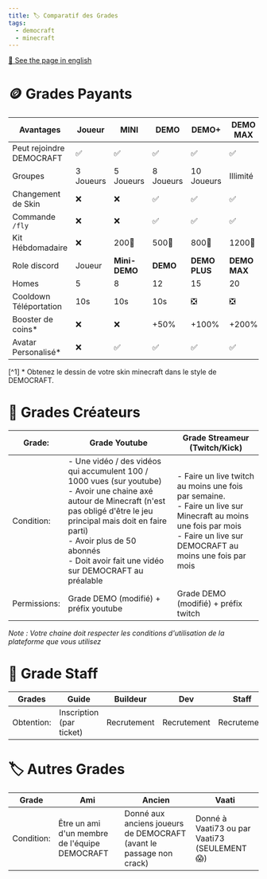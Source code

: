 ```yaml
---
title: 🏷️ Comparatif des Grades
tags:
  - democraft
  - minecraft
---
```


[🍵 See the page in english](./ranks)

# 🪙 Grades Payants

| Avantages                | Joueur    | MINI          | DEMO      | DEMO+         | DEMO MAX     |
| ------------------------ | --------- | ------------- | --------- | ------------- | ------------ |
| Peut rejoindre DEMOCRAFT | ✅         | ✅             | ✅         | ✅             | ✅            |
| Groupes                  | 3 Joueurs | 5 Joueurs     | 8 Joueurs | 10 Joueurs    | Illimité     |
| Changement de Skin       | ❌         | ❌             | ✅         | ✅             | ✅            |
| Commande `/fly`          | ❌         | ❌             | ✅         | ✅             | ✅            |
| Kit Hébdomadaire         | ❌         | 200💎         | 500💎     | 800💎         | 1200💎       |
| Role discord             | Joueur    | **Mini-DEMO** | **DEMO**  | **DEMO PLUS** | **DEMO MAX** |
| Homes                    | 5         | 8             | 12        | 15            | 20           |
| Cooldown Téléportation   | 10s       | 10s           | 10s       | ❎             | ❎            |
| Booster de coins*        | ❌         | ❌             | +50%      | +100%         | +200%        |
| Avatar Personalisé*      | ❌         | ✅             | ✅         | ✅             | ✅            |

[^1] * Obtenez le dessin de votre skin minecraft dans le style de DEMOCRAFT.

# 🎥 Grades Créateurs


| Grade:                              | Grade Youtube                                                                                                                                                                                                                                                                   | Grade Streameur (Twitch/Kick)                                                                                                                                                 |
| ----------------------------------- | ------------------------------------------------------------------------------------------------------------------------------------------------------------------------------------------------------------------------------------------------------------------------------- | ----------------------------------------------------------------------------------------------------------------------------------------------------------------------------- |
| Condition:                          | - Une vidéo / des vidéos qui accumulent 100 / 1000 vues (sur youtube)<br>- Avoir une chaine axé autour de Minecraft (n'est pas obligé d'être le jeu principal mais doit en faire parti)<br>- Avoir plus de 50 abonnés<br>- Doit avoir fait une vidéo sur DEMOCRAFT au préalable | - Faire un live twitch au moins une fois par semaine.<br>- Faire un live sur Minecraft au moins une fois par mois<br>- Faire un live sur DEMOCRAFT au moins une fois par mois |
| Permissions:                        | Grade DEMO (modifié) + préfix youtube                                                                                                                                                                                                                                           | Grade DEMO (modifié)  + préfix twitch                                                                                                                                         |


*Note : Votre chaine doit respecter les conditions d'utilisation de la plateforme que vous utilisez*

# 👑 Grade Staff

| Grades     | Guide                    | Buildeur                 | Dev                      | Staff                    | Admin              | Fondateur               |
| ---------- | ------------------------ | ------------------------ | ------------------------ | ------------------------ | ------------------ | ----------------------- |
| Obtention: | Inscription (par ticket) | Recrutement  | Recrutement  | Recrutement | Gradation du staff | T'arrive trop tard chef |


# 🏷️ Autres Grades 

| Grade      | Ami                                           | Ancien                                                               | Vaati                                         |
| ---------- | --------------------------------------------- | -------------------------------------------------------------------- | --------------------------------------------- |
| Condition: | Être un ami d'un membre de l'équipe DEMOCRAFT | Donné aux  anciens joueurs de DEMOCRAFT (avant le passage non crack) | Donné à Vaati73 ou par Vaati73 (SEULEMENT 😱) |
